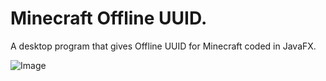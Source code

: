 # Minecraft Offline UUID.
A desktop program that gives Offline UUID for Minecraft coded in JavaFX.

![Image](https://i.hizliresim.com/1mxoqzd.png)
